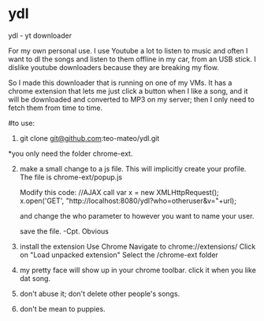 # ydl
ydl - yt downloader

For my own personal use. 
I use Youtube a lot to listen to music and often I want to dl the songs and listen to them offline in my car, from an USB stick. 
I dislike youtube downloaders because they are breaking my flow.

So I made this downloader that is running on one of my VMs. 
It has a chrome extension that lets me just click a button when I like a song, and it will be downloaded and converted to MP3 on my server; then I only need to fetch them from time to time. 


#to use:
1. git clone git@github.com:teo-mateo/ydl.git

*you only need the folder chrome-ext.

2. make a small change to a js file. This will implicitly create your profile.
   The file is chrome-ext/popup.js
   
   Modify this code:
    //AJAX call
    var x = new XMLHttpRequest();
    x.open('GET', "http://localhost:8080/ydl?who=otheruser&v="+url);
    
    and change the who parameter to however you want to name your user.
   
   save the file.
     -Cpt. Obvious
   
 3. install the extension
    Use Chrome
    Navigate to chrome://extensions/
    Click on "Load unpacked extension"
    Select the /chrome-ext folder
 
 4. my pretty face will show up in your chrome toolbar. click it when you like dat song.
 
 6. don't abuse it; don't delete other people's songs. 
 
 7. don't be mean to puppies.
